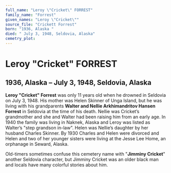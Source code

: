 ```yaml
---
full_name: "Leroy \"Cricket\" FORREST"
family_name: "Forrest"
given_names: "Leroy \"Cricket\""
source_file: "Crickett Forrest"
born: "1936, Alaska "
died: " July 3, 1948, Seldovia, Alaska"
cemetry_plot: 
---
```

# Leroy "Cricket" FORREST

## 1936, Alaska – July 3, 1948, Seldovia, Alaska

**Leroy "Cricket" Forrest** was only 11 years old when he drowned in
Seldovia on July 3, 1948. His mother was Helen Skinner of Unga Island,
but he was living with his grandparents **Walter and Nellie
Arkhimandritov Hansen Forrest** in Seldovia at the time of his death.
Nellie was Cricket’s grandmother and she and Walter had been raising him
from an early age. In 1940 the family was living in Naknek, Alaska and
Leroy was listed as Walter’s "step grandson in-law". Helen was Nellie’s
daughter by her husband Charles Skinner. By 1930 Charles and Helen were
divorced and Helen and two of her younger sisters were living at the
Jesse Lee Home, an orphanage in Seward, Alaska.

Old-timers sometimes confuse this cemetery name with "**Jimminy
Cricket**" another Seldovia character, but Jimminy Cricket was an older
black man and locals have many colorful stories about him.

